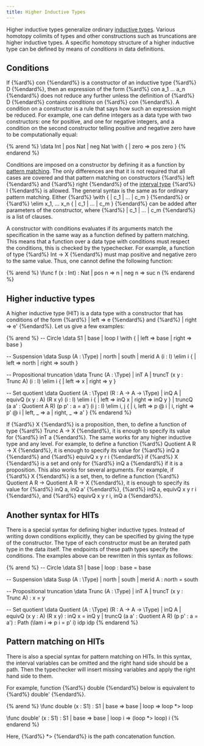 ```yaml
---
title: Higher Inductive Types
---
```


Higher inductive types generalize ordinary [inductive types](data).
Various homotopy colimits of types and other constructions such as
truncations are higher inductive types. A specific homotopy structure of a higher inductive
type can be defined by means of _conditions_ in data definitions.

## Conditions

If {%ard%} con {%endard%} is a constructor of an inductive type {%ard%} D {%endard%}, then an expression of the form
{%ard%} con a_1 ... a_n {%endard%} does not reduce any further unless the definition of {%ard%} D {%endard%} contains _conditions_ on {%ard%} con {%endard%}.
A condition on a constructor is a rule that says how such an expression might be reduced.
For example, one can define integers as a data type with two constructors: one for positive, and one for negative integers, and a condition on the second constructor telling positive and negative zero have to be computationally equal:

{% arend %}
\data Int
  | pos Nat
  | neg Nat \with {
    | zero => pos zero
  }
{% endarend %}

Conditions are imposed on a constructor by defining it as a function by [pattern matching](functions#pattern-matching).
The only differences are that it is not required that all cases are covered and that pattern matching on constructors
{%ard%} left {%endard%} and {%ard%} right {%endard%} of the [interval type](../prelude) {%ard%} I {%endard%} is allowed.
The general syntax is the same as for ordinary pattern matching.
Either {%ard%} \with { | c_1 | ... | c_m } {%endard%} or {%ard%} \elim x_1, ... x_n { | c_1 | ... | c_m } {%endard%} can be added after parameters
of the constructor, where {%ard%} | c_1 | ... | c_m {%endard%} is a list of clauses.

A constructor with conditions evaluates if its arguments match the specification in the same way as a function defined by pattern matching.
This means that a function over a data type with conditions must respect the conditions, this is checked
by the typechecker.
For example, a function of type {%ard%} Int -> X {%endard%} must map positive and negative zero to the same value.
Thus, one cannot define the following function:

{% arend %}
\func f (x : Int) : Nat
  | pos n => n
  | neg n => suc n
{% endarend %}

## Higher inductive types

A higher inductive type (HIT) is a data type with a constructor that has conditions of the form {%ard%} | left => e {%endard%} and {%ard%} | right => e' {%endard%}.
Let us give a few examples:

{% arend %}
-- Circle
\data S1
  | base
  | loop I \with {
    | left => base
    | right => base
  }

-- Suspension
\data Susp (A : \Type)
  | north
  | south
  | merid A (i : I) \elim i {
    | left => north
    | right => south
  }

-- Propositional truncation
\data Trunc (A : \Type)
  | inT A
  | truncT (x y : Trunc A) (i : I) \elim i {
    | left => x
    | right => y
  }

-- Set quotient
\data Quotient (A : \Type) (R : A -> A -> \Type)
  | inQ A
  | equivQ (x y : A) (R x y) (i : I) \elim i {
    | left => inQ x
    | right => inQ y
  }
  | truncQ (a a' : Quotient A R) (p p' : a = a') (i j : I) \elim i, j {
    | i, left  => p @ i
    | i, right => p' @ i
    | left,  _ => a
    | right, _ => a'
  }
{% endarend %}

If {%ard%} X {%endard%} is a proposition, then, to define a function of type {%ard%} Trunc A -> X {%endard%}, it is enough to specify its value for {%ard%} inT a {%endard%}.
The same works for any higher inductive type and any level.
For example, to define a function {%ard%} Quotient A R -> X {%endard%}, it is enough to specify its value for {%ard%} inQ a {%endard%} and {%ard%} equivQ x y r i {%endard%}
if {%ard%} X {%endard%} is a set and only for {%ard%} inQ a {%endard%} if it is a proposition.
This also works for several arguments.
For example, if {%ard%} X {%endard%} is a set, then, to define a function {%ard%} Quotient A R -> Quotient A R -> X {%endard%},
it is enough to specify its value for {%ard%} inQ a, inQ a' {%endard%}, {%ard%} inQ a, equivQ x y r i {%endard%}, and {%ard%} equivQ x y r i, inQ a {%endard%}.

## Another syntax for HITs

There is a special syntax for defining higher inductive types.
Instead of writing down conditions explicitly, they can be specified by giving the type of the constructor.
The type of each constructor must be an iterated path type in the data itself.
The endpoints of these path types specify the conditions.
The examples above can be rewritten in this syntax as follows:

{% arend %}
-- Circle
\data S1
  | base
  | loop : base = base

-- Suspension
\data Susp (A : \Type)
  | north
  | south
  | merid A : north = south

-- Propositional truncation
\data Trunc (A : \Type)
  | inT A
  | truncT (x y : Trunc A) : x = y

-- Set quotient
\data Quotient (A : \Type) (R : A -> A -> \Type)
  | inQ A
  | equivQ (x y : A) (R x y) : inQ x = inQ y
  | truncQ (a a' : Quotient A R) (p p' : a = a') : Path (\lam i => p i = p' i) idp idp
{% endarend %}

## Pattern matching on HITs

There is also a special syntax for pattern matching on HITs.
In this syntax, the interval variables can be omitted and the right hand side should be a path.
Then the typechecker will insert missing variables and apply the right hand side to them.

For example, function {%ard%} double {%endard%} below is equivalent to {%ard%} double' {%endard%}.

{% arend %}
\func double (x : S1) : S1
  | base => base
  | loop => loop *> loop

\func double' (x : S1) : S1
  | base => base
  | loop i => (loop *> loop) i
{% endarend %}

Here, {%ard%} *> {%endard%} is the path concatenation function.
